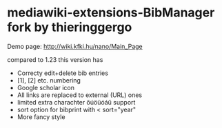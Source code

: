 mediawiki-extensions-BibManager fork by thieringgergo
===============================
Demo page:
http://wiki.kfki.hu/nano/Main_Page

compared to 1.23 this version has
- Correcty edit+delete bib entries
- [1], [2] etc. numbering
- Google scholar icon
- All links are replaced to external (URL) ones
- limited extra charachter őúöüóáű support
- sort option for bibprint with \< sort="year"
- More fancy style
